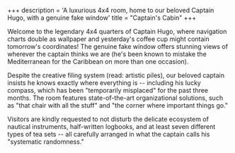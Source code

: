 +++
description = 'A luxurious 4x4 room, home to our beloved Captain Hugo, with a genuine fake window'
title = "Captain's Cabin"
+++

Welcome to the legendary 4x4 quarters of Captain Hugo, where navigation charts double as wallpaper and yesterday's coffee cup might contain tomorrow's coordinates! The genuine fake window offers stunning views of wherever the captain thinks we are (he's been known to mistake the Mediterranean for the Caribbean on more than one occasion).

Despite the creative filing system (read: artistic piles), our beloved captain insists he knows exactly where everything is -- including his lucky compass, which has been "temporarily misplaced" for the past three months. The room features state-of-the-art organizational solutions, such as "that chair with all the stuff" and "the corner where important things go."

Visitors are kindly requested to not disturb the delicate ecosystem of nautical instruments, half-written logbooks, and at least seven different types of tea sets -- all carefully arranged in what the captain calls his "systematic randomness."
